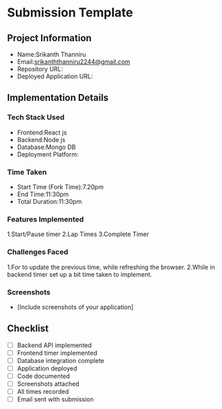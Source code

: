 # Submission Template

## Project Information
- Name:Srikanth Thanniru
- Email:srikanththanniru2244@gmail.com
- Repository URL:
- Deployed Application URL:

## Implementation Details
### Tech Stack Used
- Frontend:React js
- Backend:Node js
- Database:Mongo DB
- Deployment Platform:

### Time Taken
- Start Time (Fork Time):7.20pm
- End Time:11:30pm
- Total Duration:11:30pm

### Features Implemented
1.Start/Pause timer
2.Lap Times
3.Complete Timer



### Challenges Faced
1.For to update the previous time, while refreshing the browser.
2.While in backend timer set up a bit time taken to implement.

### Screenshots
- [Include screenshots of your application]

## Checklist
- [ ] Backend API implemented
- [ ] Frontend timer implemented
- [ ] Database integration complete
- [ ] Application deployed
- [ ] Code documented
- [ ] Screenshots attached
- [ ] All times recorded
- [ ] Email sent with submission
